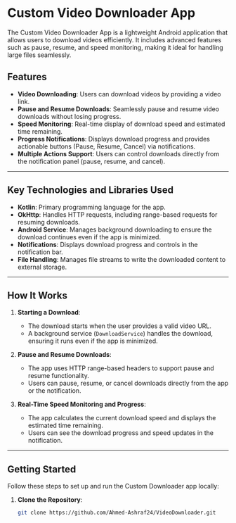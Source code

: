 # Custom Video Downloader App  

The Custom Video Downloader App is a lightweight Android application that allows users to download videos efficiently. It includes advanced features such as pause, resume, and speed monitoring, making it ideal for handling large files seamlessly.

## Features  

- **Video Downloading**: Users can download videos by providing a video link.  
- **Pause and Resume Downloads**: Seamlessly pause and resume video downloads without losing progress.  
- **Speed Monitoring**: Real-time display of download speed and estimated time remaining.  
- **Progress Notifications**: Displays download progress and provides actionable buttons (Pause, Resume, Cancel) via notifications.  
- **Multiple Actions Support**: Users can control downloads directly from the notification panel (pause, resume, and cancel).  

---

## Key Technologies and Libraries Used  

- **Kotlin**: Primary programming language for the app.  
- **OkHttp**: Handles HTTP requests, including range-based requests for resuming downloads.  
- **Android Service**: Manages background downloading to ensure the download continues even if the app is minimized.  
- **Notifications**: Displays download progress and controls in the notification bar.  
- **File Handling**: Manages file streams to write the downloaded content to external storage.  

---

## How It Works  

1. **Starting a Download**:  
   - The download starts when the user provides a valid video URL.
   - A background service (`DownloadService`) handles the download, ensuring it runs even if the app is minimized.

2. **Pause and Resume Downloads**:  
   - The app uses HTTP range-based headers to support pause and resume functionality.
   - Users can pause, resume, or cancel downloads directly from the app or the notification.

3. **Real-Time Speed Monitoring and Progress**:  
   - The app calculates the current download speed and displays the estimated time remaining.
   - Users can see the download progress and speed updates in the notification.

---

## Getting Started  

Follow these steps to set up and run the Custom Downloader app locally:

1. **Clone the Repository**:
   ```bash
   git clone https://github.com/Ahmed-Ashraf24/VideoDownloader.git

